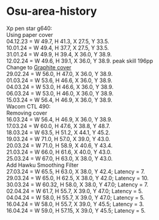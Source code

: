 # Osu-area-history
Xp pen star g640:  
Using paper cover  
04.12.23 = W 49.7, H 41.3, X 27.5, Y 33.5.  
10.01.24 = W 49.4, H 37.7, X 27.5, Y 33.5.  
31.01.24 = W 49.9, H 39.4, X 36.0, Y 38.9.  
12.02.24 = W 49.6, H 39.1, X 36.0, Y 38.9. peak skill 196pp  
Change to [Graphite cover](https://www.aliexpress.com/item/1005001279122743.html)  
29.02.24 = W 56.0, H 47.0, X 36.0, Y 38.9.  
01.03.24 = W 53.6, H 46.6, X 36.0, Y 38.9.  
04.03.24 = W 53.0, H 46.6, X 36.0, Y 38.9.  
06.03.24 = W 53.0, H 46.0, X 36.0, Y 38.9.  
15.03.24 = W 56.4, H 46.9, X 36.0, Y 38.9.  
Wacom CTL 490:  
Removing cover  
16.03.24 = W 56.4, H 46.9, X 36.0, Y 38.9.  
17.03.24 = W 60.0, H 47.6, X 38.8, Y 48.7.  
18.03.24 = W 63.5, H 51.2, X 44.1, Y 45.2.  
19.03.24 = W 71.0, H 57.0, X 39.0, Y 43.0.  
20.03.24 = W 71.0, H 58.9, X 40.6, Y 43.4.  
21.03.24 = W 66.0, H 61.6, X 40.0, Y 43.0.  
25.03.24 = W 67.0, H 63.0, X 38.0, Y 43.0.  
Add Hawku Smoothing Filter  
27.03.24 = W 65.5, H 63.0, X 38.0, Y 42.4; Latency = 7.  
29.03.24 = W 65.0, H 62.5, X 38.0, Y 42.0; Latency = 10.  
30.03.24 = W 60.32, H 58.0, X 38.0, Y 47.0; Latency = 7.  
02.04.24 = W 61.7, H 55.7, X 39.0, Y 47.0; Latency = 5.  
04.04.24 = W 58.0, H 55.7, X 39.0, Y 47.0; Latency = 5.  
16.04.24 = W 58.0, H 55.7, X 39.0, Y 45.5; Latency = 3.  
16.04.24 = W 59.0, H 57.15, X 39.0, Y 45.5; Latency = 5.  
